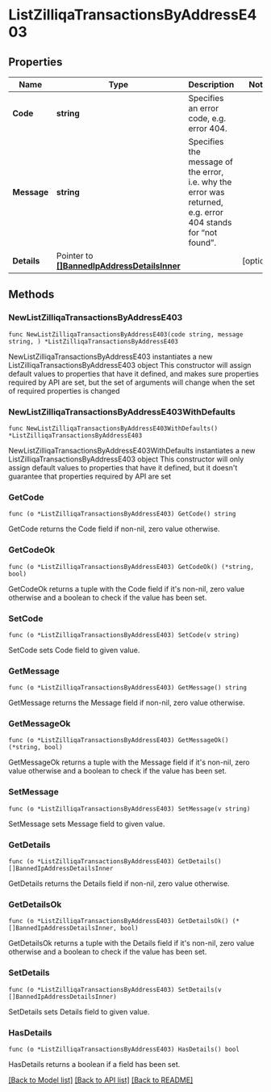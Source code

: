# ListZilliqaTransactionsByAddressE403

## Properties

Name | Type | Description | Notes
------------ | ------------- | ------------- | -------------
**Code** | **string** | Specifies an error code, e.g. error 404. | 
**Message** | **string** | Specifies the message of the error, i.e. why the error was returned, e.g. error 404 stands for “not found”. | 
**Details** | Pointer to [**[]BannedIpAddressDetailsInner**](BannedIpAddressDetailsInner.md) |  | [optional] 

## Methods

### NewListZilliqaTransactionsByAddressE403

`func NewListZilliqaTransactionsByAddressE403(code string, message string, ) *ListZilliqaTransactionsByAddressE403`

NewListZilliqaTransactionsByAddressE403 instantiates a new ListZilliqaTransactionsByAddressE403 object
This constructor will assign default values to properties that have it defined,
and makes sure properties required by API are set, but the set of arguments
will change when the set of required properties is changed

### NewListZilliqaTransactionsByAddressE403WithDefaults

`func NewListZilliqaTransactionsByAddressE403WithDefaults() *ListZilliqaTransactionsByAddressE403`

NewListZilliqaTransactionsByAddressE403WithDefaults instantiates a new ListZilliqaTransactionsByAddressE403 object
This constructor will only assign default values to properties that have it defined,
but it doesn't guarantee that properties required by API are set

### GetCode

`func (o *ListZilliqaTransactionsByAddressE403) GetCode() string`

GetCode returns the Code field if non-nil, zero value otherwise.

### GetCodeOk

`func (o *ListZilliqaTransactionsByAddressE403) GetCodeOk() (*string, bool)`

GetCodeOk returns a tuple with the Code field if it's non-nil, zero value otherwise
and a boolean to check if the value has been set.

### SetCode

`func (o *ListZilliqaTransactionsByAddressE403) SetCode(v string)`

SetCode sets Code field to given value.


### GetMessage

`func (o *ListZilliqaTransactionsByAddressE403) GetMessage() string`

GetMessage returns the Message field if non-nil, zero value otherwise.

### GetMessageOk

`func (o *ListZilliqaTransactionsByAddressE403) GetMessageOk() (*string, bool)`

GetMessageOk returns a tuple with the Message field if it's non-nil, zero value otherwise
and a boolean to check if the value has been set.

### SetMessage

`func (o *ListZilliqaTransactionsByAddressE403) SetMessage(v string)`

SetMessage sets Message field to given value.


### GetDetails

`func (o *ListZilliqaTransactionsByAddressE403) GetDetails() []BannedIpAddressDetailsInner`

GetDetails returns the Details field if non-nil, zero value otherwise.

### GetDetailsOk

`func (o *ListZilliqaTransactionsByAddressE403) GetDetailsOk() (*[]BannedIpAddressDetailsInner, bool)`

GetDetailsOk returns a tuple with the Details field if it's non-nil, zero value otherwise
and a boolean to check if the value has been set.

### SetDetails

`func (o *ListZilliqaTransactionsByAddressE403) SetDetails(v []BannedIpAddressDetailsInner)`

SetDetails sets Details field to given value.

### HasDetails

`func (o *ListZilliqaTransactionsByAddressE403) HasDetails() bool`

HasDetails returns a boolean if a field has been set.


[[Back to Model list]](../README.md#documentation-for-models) [[Back to API list]](../README.md#documentation-for-api-endpoints) [[Back to README]](../README.md)


